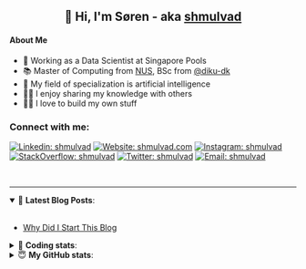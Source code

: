 <h2 align="center">
	👋 Hi, I'm Søren - aka <a href="https://shmulvad.com">shmulvad</a>
</h2>

#### About Me
- 🤖 Working as a Data Scientist at Singapore Pools
- 📚 Master of Computing from [NUS], BSc from [@diku-dk]
- 🧠 My field of specialization is artificial intelligence
- 👨‍🏫 I enjoy sharing my knowledge with others
- 👨‍💻 I love to build my own stuff

### Connect with me:

[![Linkedin: shmulvad](https://img.shields.io/badge/shmulvad-blue?style=flat&logo=Linkedin&logoColor=white)][linkedin]
[![Website: shmulvad.com](https://img.shields.io/badge/shmulvad.com-47CCCC?&style=flat&logo=Google-Chrome&logoColor=white)][website]
[![Instagram: shmulvad](https://img.shields.io/badge/-@shmulvad-purple?style=flat&logo=Instagram&logoColor=white)][instagram]
[![StackOverflow: shmulvad](https://img.shields.io/badge/shmulvad-FE7A16?style=flat&logo=stack-overflow&logoColor=white)][stackOverflow]
[![Twitter: shmulvad](https://img.shields.io/badge/@shmulvad-1ca0f1?style=flat&logo=twitter&logoColor=white)][twitter]
[![Email: shmulvad](https://img.shields.io/badge/shmulvad-D14836?style=flat&logo=gmail&logoColor=white)][mail]

<br />

---

<details open>
 <summary>📕 <b>Latest Blog Posts</b>: </summary>

<br>

<!-- BLOG-POST-LIST:START -->
- [Why Did I Start This Blog](https://shmulvad.com/blog/why-did-start-this-blog)
<!-- BLOG-POST-LIST:END -->

</details>

<!-- --- -->

<details>
 <summary>🤖 <b>Coding stats</b>: </summary>

<br>

NOTE: Doesn't track coding at work or work done in environments such as Jupyter Notebooks.

<!--START_SECTION:waka-->
![Code Time](http://img.shields.io/badge/Code%20Time-2%2C243%20hrs%2047%20mins-blue)

**I'm a Night 🦉** 

```text
🌞 Morning                450 commits         ██░░░░░░░░░░░░░░░░░░░░░░░   09.26 % 
🌆 Daytime                1278 commits        ███████░░░░░░░░░░░░░░░░░░   26.29 % 
🌃 Evening                1993 commits        ██████████░░░░░░░░░░░░░░░   40.99 % 
🌙 Night                  1141 commits        ██████░░░░░░░░░░░░░░░░░░░   23.47 % 
```


📊 **This Week I Spent My Time On** 

```text
💬 Programming Languages: 
Python                   3 hrs 26 mins       █████████████████████░░░░   83.75 % 
Other                    34 mins             ███░░░░░░░░░░░░░░░░░░░░░░   13.86 % 
Bash                     3 mins              ░░░░░░░░░░░░░░░░░░░░░░░░░   01.50 % 
Markdown                 2 mins              ░░░░░░░░░░░░░░░░░░░░░░░░░   00.83 % 
Roff                     0 secs              ░░░░░░░░░░░░░░░░░░░░░░░░░   00.06 % 

🔥 Editors: 
VS Code                  3 hrs 32 mins       ██████████████████████░░░   86.18 % 
Sublime Text             17 mins             ██░░░░░░░░░░░░░░░░░░░░░░░   07.04 % 
Zsh                      16 mins             ██░░░░░░░░░░░░░░░░░░░░░░░   06.78 % 

🐱‍💻 Projects: 
update_db                2 hrs 51 mins       █████████████████░░░░░░░░   69.49 % 
faktanet                 43 mins             ████░░░░░░░░░░░░░░░░░░░░░   17.62 % 
Unknown Project          17 mins             ██░░░░░░░░░░░░░░░░░░░░░░░   07.04 % 
Terminal                 7 mins              █░░░░░░░░░░░░░░░░░░░░░░░░   03.13 % 
hit-locator              6 mins              █░░░░░░░░░░░░░░░░░░░░░░░░   02.72 % 
```


 Last Updated on 28/11/2023 18:41:32 UTC
<!--END_SECTION:waka-->

</details>

<!-- --- -->

<details>
 <summary>😇 <b>My GitHub stats</b>: </summary>

<br>

<img align="left" alt="shmulvad's Github Stats" src="https://github-readme-stats.vercel.app/api?username=shmulvad&show_icons=true&hide_border=true" />

</details>



[website]: https://shmulvad.com
[twitter]: https://twitter.com/shmulvad
[linkedin]: https://linkedin.com/in/shmulvad
[instagram]: https://instagram.com/shmulvad
[stackOverflow]: https://stackoverflow.com/users/9248793/shmulvad
[mail]: mailto:shmulvad@gmail.com
[@diku-dk]: https://github.com/diku-dk
[github]: https://github.com/shmulvad
[NUS]: https://www.nus.edu.sg